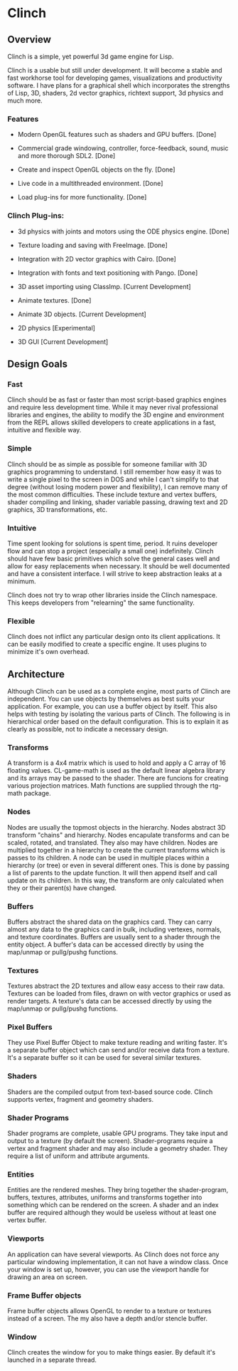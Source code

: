 # Clinch


## Overview

Clinch is a simple, yet powerful 3d game engine for Lisp. 

Clinch is a usable but still under development. It will become a stable and fast workhorse tool for developing games, visualizations and productivity software. I have plans for a graphical shell which incorporates the strengths of Lisp, 3D, shaders, 2d vector graphics, richtext support, 3d physics and much more.

### Features

* Modern OpenGL features such as shaders and GPU buffers. [Done]

* Commercial grade windowing, controller, force-feedback, sound, music and more thorough SDL2. [Done]

* Create and inspect OpenGL objects on the fly. [Done]

* Live code in a multithreaded environment. [Done]

* Load plug-ins for more functionality. [Done]


### Clinch Plug-ins:

* 3d physics with joints and motors using the ODE physics engine. [Done]

* Texture loading and saving with FreeImage. [Done]

* Integration with 2D vector graphics with Cairo. [Done]

* Integration with fonts and text positioning with Pango. [Done]

* 3D asset importing using ClassImp. [Current Development]

* Animate textures. [Done] 

* Animate 3D objects. [Current Development]

* 2D physics [Experimental]

* 3D GUI [Current Development]

## Design Goals

### Fast 

Clinch should be as fast or faster than most script-based graphics engines and require less development time. While it may never rival professional libraries and engines, the ability to modify the 3D engine and environment from the REPL allows skilled developers to create applications in a fast, intuitive and flexible way.

### Simple

Clinch should be as simple as possible for someone familiar with 3D graphics programming to understand. I still remember how easy it was to write a single pixel to the screen in DOS and while I can't simplify to that degree (without losing modern power and flexibility), I can remove many of the most common difficulties. These include texture and vertex buffers, shader compiling and linking, shader variable passing, drawing text and 2D graphics, 3D transformations, etc. 

### Intuitive

Time spent looking for solutions is spent time, period. It ruins developer flow and can stop a project (especially a small one) indefinitely. Clinch should have few basic primitives which solve the general cases well and allow for easy replacements when necessary. It should be well documented and have a consistent interface. I will strive to keep abstraction leaks at a minimum.

Clinch does not try to wrap other libraries inside the Clinch namespace. This keeps developers from "relearning" the same functionality.

### Flexible

Clinch does not inflict any particular design onto its client applications. It can be easily modified to create a specific engine. It uses plugins to minimize it's own overhead.

## Architecture

Although Clinch can be used as a complete engine, most parts of Clinch are independent. You can use objects by themselves as best suits your application. For example, you can use a buffer object by itself. This also helps with testing by isolating the various parts of Clinch. The following is in hierarchical order based on the default configuration. This is to explain it as clearly as possible, not to indicate a necessary design. 

### Transforms

A transform is a 4x4 matrix which is used to hold and apply a C array of 16 floating values. CL-game-math is used as the default linear algebra library and its arrays may be passed to the shader. There are funcions for creating various projection matrices. Math functions are supplied through the rtg-math package.

### Nodes

Nodes are usually the topmost objects in the hierarchy. Nodes abstract 3D transform "chains" and hierarchy. Nodes encapulate transforms and can be scaled, rotated, and translated. They also may have children. Nodes are multiplied together in a hierarchy to create the current transforms which is passes to its children. A node can be used in multiple places within a hierarchy (or tree) or even in several different ones. This is done by passing a list of parents to the update function. It will then append itself and call update on its children. In this way, the transform are only calculated when they or their parent(s) have changed. 

### Buffers

Buffers abstract the shared data on the graphics card. They can carry almost any data to the graphics card in bulk, including vertexes, normals, and texture coordinates. Buffers are usually sent to a shader through the entity object. A buffer's data can be accessed directly by using the map/unmap or pullg/pushg functions. 

### Textures

Textures abstract the 2D textures and allow easy access to their raw data. Textures can be loaded from files, drawn on with vector graphics or used as render targets. A texture's data can be accessed directly by using the map/unmap or pullg/pushg functions. 

### Pixel Buffers

They use Pixel Buffer Object to make texture reading and writing faster. It's a separate buffer object which can send and/or receive data from a texture. It's a separate buffer so it can be used for several similar textures.

### Shaders

Shaders are the compiled output from text-based source code. Clinch supports vertex, fragment and geometry shaders.

### Shader Programs

Shader programs are complete, usable GPU programs. They take input and output to a texture (by default the screen). Shader-programs require a vertex and fragment shader and may also include a geometry shader. They require a list of uniform and attribute arguments.

### Entities

Entities are the rendered meshes. They bring together the shader-program, buffers, textures, attributes, uniforms and transforms together into something which can be rendered on the screen. A shader and an index buffer are required although they would be useless without at least one vertex buffer. 

### Viewports

An application can have several viewports. As Clinch does not force any particular windowing implementation, it can not have a window class. Once your window is set up, however, you can use the viewport handle for drawing an area on screen.

### Frame Buffer objects

Frame buffer objects allows OpenGL to render to a texture or textures instead of a screen. The my also have a depth and/or stencle buffer.

### Window

Clinch creates the window for you to make things easier. By default it's launched in a separate thread.

